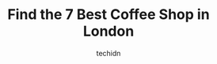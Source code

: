 ---
layout: ampstory
image: https://i0.wp.com/www.auto.or.id/wp-content/uploads/2023/06/10eighteen-0-london-1686323902.jpeg?resize=640,853
author: techidn
featured: false
description: London, Ontario, Canada is a haven for Coffee Shop enthusiasts, boasting an impressive array of 7 top-notch establishments. Whether youre a seasoned connoisseur or simply curious to explore
title: Find the 7 Best Coffee Shop in London
cover:
   title: Find the 7 Best Coffee Shop in London
   subtitle: AUTO.OR.ID
   background: https://www.auto.or.id/wp-content/uploads/2023/06/10eighteen-0-london-1686323902.jpeg

pages: 
 - layout: thirds
   top: <h1>#1 Coffee Culture Cafe & Eatery</h1>
   bottom: "<p>Cozy atmosphere, good food and excellent coffees. The staffs are nice and friendly. The food is kinda pricey but the quality is good to justify itPros - Cozy atmosphere, g</p>"
   background: https://www.auto.or.id/wp-content/uploads/2023/06/10eighteen-1-london-1686323903.jpeg
   backgroundblur: true
 - layout: thirds
   top: <h1>#2 Locomotive Espresso - North</h1>
   bottom: "<p>408 Pall Mall St, London, ON N5Y 2Z2, Canada</p>"
   background: https://www.auto.or.id/wp-content/uploads/2023/06/10eighteen-2-london-1686323904.jpeg
   cta:
      link: https://www.auto.or.id/find-the-7-best-coffee-shop-in-london/
      text: Find the 7 Best Coffee Shop in London
 - layout: thirds
   top: <h1>#3 Starbucks</h1>
   bottom: "<p>580 Wonderland Rd S, London, ON N6K 2Y8, Canada</p>"
   background: https://images.unsplash.com/photo-1637160967945-6d1ee20d67c9?ixlib=rb-4.0.3&ixid=MnwxMjA3fDB8MHxwaG90by1wYWdlfHx8fGVufDB8fHx8&auto=format&fit=crop&w=640&h=853&q=80
   cta:
      link: https://www.auto.or.id/find-the-7-best-coffee-shop-in-london/
      text: Find the 7 Best Coffee Shop in London
 - layout: thirds
   top: <h1>#4 Starbucks</h1>
   bottom: "<p>265 Wharncliffe Rd N, London, ON N6H 2C1, Canada</p>"
   background: https://images.unsplash.com/photo-1579124688690-5476c5d01fde?ixlib=rb-4.0.3&ixid=MnwxMjA3fDB8MHxwaG90by1wYWdlfHx8fGVufDB8fHx8&auto=format&fit=crop&w=640&h=853&q=80
   cta:
      link: https://www.auto.or.id/find-the-7-best-coffee-shop-in-london/
      text: Find the 7 Best Coffee Shop in London
 - layout: thirds
   top: <h1>#5 Starbucks</h1>
   bottom: "<p>601 Richmond St, London, ON N6A 3E9, Canada</p>"
   background: https://images.unsplash.com/photo-1519752441410-d3ca70ecb937?ixlib=rb-4.0.3&ixid=MnwxMjA3fDB8MHxwaG90by1wYWdlfHx8fGVufDB8fHx8&auto=format&fit=crop&w=640&h=853&q=80
   cta:
      link: https://www.auto.or.id/find-the-7-best-coffee-shop-in-london/
      text: Find the 7 Best Coffee Shop in London
 - layout: thirds
   top: <h1>#6 Happiness</h1>
   bottom: "<p>430 Wellington St, London, ON N6A 3P5, Canada</p>"
   background: https://images.unsplash.com/photo-1560282804-f99219ad8de3?ixlib=rb-4.0.3&ixid=MnwxMjA3fDB8MHxwaG90by1wYWdlfHx8fGVufDB8fHx8&auto=format&fit=crop&w=640&h=853&q=80
   cta:
      link: https://www.auto.or.id/find-the-7-best-coffee-shop-in-london/
      text: Find the 7 Best Coffee Shop in London
 - layout: thirds
   top: <h1>#7 CommonWealth Coffee Co.</h1>
   bottom: "<p>478 Richmond St, London, ON N6A 3E6, Canada</p>"
   background: https://images.unsplash.com/photo-1653047256226-ab0d16c758d5?ixlib=rb-4.0.3&ixid=MnwxMjA3fDB8MHxwaG90by1wYWdlfHx8fGVufDB8fHx8&auto=format&fit=crop&w=640&h=853&q=80
   cta:
      link: https://www.auto.or.id/find-the-7-best-coffee-shop-in-london/
      text: Find the 7 Best Coffee Shop in London
 - layout: thirds
   middle: Continue reading...
   background: https://images.unsplash.com/photo-1630019210269-d0ebeee405f0?ixlib=rb-4.0.3&ixid=MnwxMjA3fDB8MHxwaG90by1wYWdlfHx8fGVufDB8fHx8&auto=format&fit=crop&w=640&h=853&q=80
   cta:
      link: https://www.auto.or.id/find-the-7-best-coffee-shop-in-london/
      text: Find the 7 Best Coffee Shop in London

---